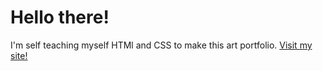 # Hello there!

I'm self teaching myself HTMl and CSS to make this art portfolio. 
[Visit my site!](https://allinaxprof.github.io/axprof.github.io/)
